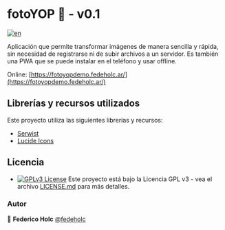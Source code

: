 # fotoYOP 🎨 - v0.1

[![en](https://img.shields.io/badge/lang-en-red.svg)](https://github.com/fedeholc/fotoyop/blob/main/README.md)

Aplicación que permite transformar imágenes de manera sencilla y rápida, sin necesidad de registrarse ni de subir archivos a un servidor. Es también una PWA que se puede instalar en el teléfono y usar offline.

Online: [https://fotoyopdemo.fedeholc.ar/](https://fotoyopdemo.fedeholc.ar/)

## Librerías y recursos utilizados

Este proyecto utiliza las siguientes librerías y recursos:

- [Serwist](https://serwist.pages.dev/)
- [Lucide Icons](https://lucide.dev/)

## Licencia

- [![GPLv3 License](https://img.shields.io/badge/License-GPL%20v3-yellow.svg)](https://opensource.org/licenses/) Este proyecto está bajo la Licencia GPL v3 - vea el archivo [LICENSE.md](LICENSE.md) para más detalles.

### Autor

👤 **Federico Holc** [@fedeholc](https://github.com/fedeholc)
